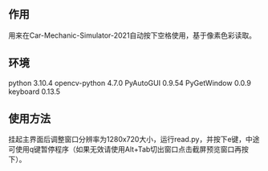 ## 作用
用来在Car-Mechanic-Simulator-2021自动按下空格使用，基于像素色彩读取。

## 环境
python 3.10.4
opencv-python 4.7.0
PyAutoGUI 0.9.54
PyGetWindow 0.0.9
keyboard 0.13.5

## 使用方法
挂起主界面后调整窗口分辨率为1280x720大小，运行read.py，并按下e键，中途可使用q键暂停程序（如果无效请使用Alt+Tab切出窗口点击截屏预览窗口再按下）。
